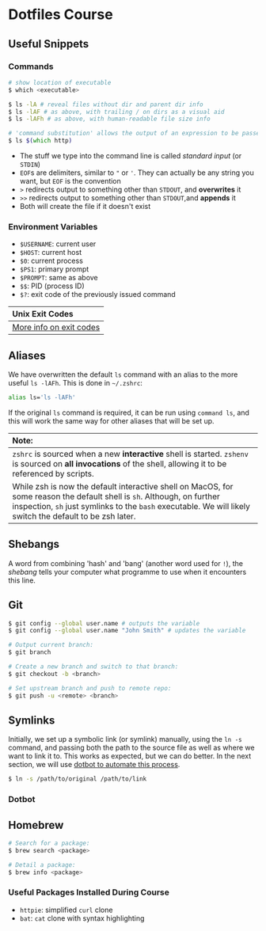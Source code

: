 # Dotfiles Course

## Useful Snippets

### Commands

```zsh
# show location of executable
$ which <executable>

$ ls -lA # reveal files without dir and parent dir info
$ ls -lAF # as above, with trailing / on dirs as a visual aid
$ ls -lAFh # as above, with human-readable file size info

# 'command substitution' allows the output of an expression to be passed as an argument to the outer function:
$ ls $(which http)
```

- The stuff we type into the command line is called _standard input_ (or `STDIN`)
- `EOF`s are delimiters, similar to `"` or `'`. They can actually be any string you want, but `EOF` is the convention
- `>` redirects output to something other than `STDOUT`, and **overwrites** it
- `>>` redirects output to something other than `STDOUT`,and **appends** it
- Both will create the file if it doesn't exist

### Environment Variables

- `$USERNAME`: current user
- `$HOST`: current host
- `$0`: current process
- `$PS1`: primary prompt
- `$PROMPT`: same as above
- `$$`: PID (process ID)
- `$?`: exit code of the previously issued command

| Unix Exit Codes                                                                               |
| :-------------------------------------------------------------------------------------------- |
| [More info on exit codes](https://shapeshed.com/unix-exit-codes/#what-exit-code-should-i-use) |

## Aliases

We have overwritten the default `ls` command with an alias to the more useful `ls -lAFh`. This is done in `~/.zshrc`:

```zsh
alias ls='ls -lAFh'
```

If the original `ls` command is required, it can be run using `command ls`, and this will work the same way for other aliases that will be set up.

| Note:                                                                                                                                                                                                                                |
| :----------------------------------------------------------------------------------------------------------------------------------------------------------------------------------------------------------------------------------- |
| `zshrc` is sourced when a new **interactive** shell is started. `zshenv` is sourced on **all invocations** of the shell, allowing it to be referenced by scripts.                                                                    |
| While zsh is now the default interactive shell on MacOS, for some reason the default shell is `sh`. Although, on further inspection, `sh` just symlinks to the `bash` executable. We will likely switch the default to be zsh later. |

## Shebangs

A word from combining 'hash' and 'bang' (another word used for `!`), the _shebang_ tells your computer what programme to use when it encounters this line.

## Git

```zsh
$ git config --global user.name # outputs the variable
$ git config --global user.name "John Smith" # updates the variable
```

```zsh
# Output current branch:
$ git branch

# Create a new branch and switch to that branch:
$ git checkout -b <branch>

# Set upstream branch and push to remote repo:
$ git push -u <remote> <branch>
```

## Symlinks

Initially, we set up a symbolic link (or symlink) manually, using the `ln -s` command, and passing both the path to the source file as well as where we want to link it to. This works as expected, but we can do better. In the next section, we will use [dotbot to automate this process](https://github.com/anishathalye/dotbot).

```zsh
$ ln -s /path/to/original /path/to/link
```

### Dotbot

## Homebrew

```zsh
# Search for a package:
$ brew search <package>

# Detail a package:
$ brew info <package>
```

### Useful Packages Installed During Course

- `httpie`: simplified `curl` clone
- `bat`: `cat` clone with syntax highlighting
